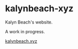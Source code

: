 # kalynbeach-xyz

Kalyn Beach's website.

A work in progress.

[kalynbeach.xyz](https://kalynbeach.xyz/)
